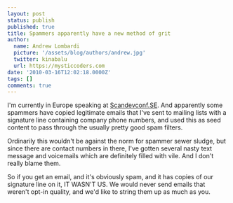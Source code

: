 ```yaml
---
layout: post
status: publish
published: true
title: Spammers apparently have a new method of grit
author:
  name: Andrew Lombardi
  picture: '/assets/blog/authors/andrew.jpg'
  twitter: kinabalu
  url: https://mysticcoders.com
date: '2010-03-16T12:02:18.0000Z'
tags: []
comments: true
---
```

I'm currently in Europe speaking at <a href="http://scandevconf.se" target="_blank">Scandevconf.SE</a>.  And apparently some spammers have copied legitimate emails that I've sent to mailing lists with a signature line containing company phone numbers, and used this as seed content to pass through the usually pretty good spam filters.

Ordinarily this wouldn't be against the norm for spammer sewer sludge, but since there are contact numbers in there, I've gotten several nasty text message and voicemails which are definitely filled with vile.  And I don't really blame them.

So if you get an email, and it's obviously spam, and it has copies of our signature line on it, IT WASN'T US.  We would never send emails that weren't opt-in quality, and we'd like to string them up as much as you.

